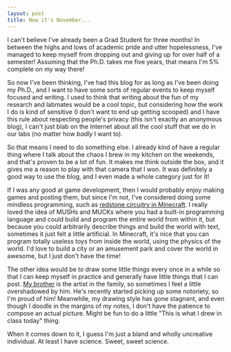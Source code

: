 ```yaml
---
layout: post
title: Now it's November...
---
```


I can't believe I've already been a Grad Student for three months! In between the highs and lows of academic pride and utter hopelessness, I've managed to keep myself from dropping out and giving up for over half of a semester! Assuming that the Ph.D. takes me five years, that means I'm 5% complete on my way there!

So now I've been thinking, I've had this blog for as long as I've been doing my Ph.D., and I want to have some sorts of regular events to keep myself focused and writing. I used to think that writing about the fun of my research and labmates would be a cool topic, but considering how the work I do is kind of sensitive (I don't want to end up getting scooped) and I have this rule about respecting people's privacy (this isn't exactly an anonymous blog), I can't just blab on the Internet about all the cool stuff that we do in our labs (no matter how *badly* I want to).

So that means I need to do something else. I already kind of have a regular thing where I talk about the chaos I brew in my kitchen on the weekends, and that's proven to be a lot of fun. It makes me think outside the box, and it gives me a reason to play with that camera that I won. It was definitely a good way to use the blog, and I even made a whole category just for it!

If I was any good at game development, then I would probably enjoy making games and posting them, but since I'm not, I've considered doing some mindless programming, such as <a href="http://www.minecraftwiki.net/wiki/Redstone_Circuits">redstone circuitry in Minecraft</a>. I really loved the idea of MUSHs and MUCKs where you had a built-in programming language and could build and program the entire world from within it, but because you could arbitrarily describe things and build the world with text, sometimes it just felt a little artificial. In Minecraft, it's nice that you can program totally useless toys from inside the world, using the physics of the world. I'd love to build a city or an amusement park and cover the world in awesome, but I just don't have the time!

The other idea would be to draw some little things every once in a while so that I can keep myself in practice and generally have little things that I can post. <a href="http://ihara.deviantart.com">My brother</a> is the artist in the family, so sometimes I feel a little overshadowed by him. He's recently started picking up some notoriety, so I'm proud of him! Meanwhile, my drawing style has gone stagnant, and even though I doodle in the margins of my notes, I don't have the patience to compose an actual picture. Might be fun to do a little "This is what I drew in class today" thing.

When it comes down to it, I guess I'm just a bland and wholly uncreative individual. At least I have science. Sweet, sweet science.
